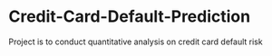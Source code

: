# Credit-Card-Default-Prediction
Project is to conduct quantitative analysis on credit card default risk
